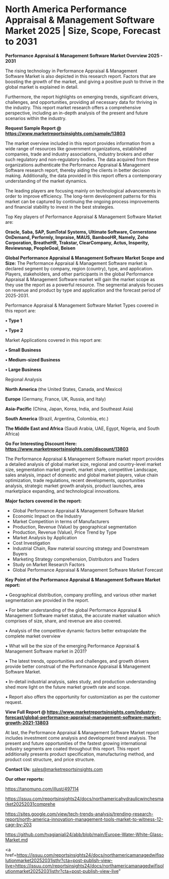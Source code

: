 # North America Performance Appraisal & Management Software Market 2025 | Size, Scope, Forecast to 2031

<Strong> Performance Appraisal & Management Software Market Overview 2025 - 2031</strong>

The rising technology in Performance Appraisal & Management Software Market is also depicted in this research report. Factors that are boosting the growth of the market, and giving a positive push to thrive in the global market is explained in detail.

Furthermore, the report highlights on emerging trends, significant drivers, challenges, and opportunities, providing all necessary data for thriving in the industry. This report market research offers a comprehensive perspective, including an in-depth analysis of the present and future scenarios within the industry.

<strong>Request Sample Report @ <a href=https://www.marketreportsinsights.com/sample/13803>https://www.marketreportsinsights.com/sample/13803</a></strong>

The market overview included in this report provides information from a wide range of resources like government organizations, established companies, trade and industry associations, industry brokers and other such regulatory and non-regulatory bodies. The data acquired from these organizations authenticate the Performance Appraisal & Management Software research report, thereby aiding the clients in better decision making. Additionally, the data provided in this report offers a contemporary understanding of the market dynamics.

The leading players are focusing mainly on technological advancements in order to improve efficiency. The long-term development patterns for this market can be captured by continuing the ongoing process improvements and financial stability to invest in the best strategies.

Top Key players of Performance Appraisal & Management Software Market are:

<strong>Oracle, Saba, SAP, SumTotal Systems, Ultimate Software, Cornerstone OnDemand, Performly, Impraise, MAUS, BambooHR, Namely, Zoho Corporation, BreatheHR, Trakstar, ClearCompany, Actus, Insperity, Reviewsnap, PeopleGoal, Beisen</strong>

<strong><b>Global Performance Appraisal & Management Software Market Scope and Size:</b></strong>
The Performance Appraisal & Management Software market is declared segment by company, region (country), type, and application. Players, stakeholders, and other participants in the global Performance Appraisal & Management Software market will gain the market scope as they use the report as a powerful resource. The segmental analysis focuses on revenue and product by type and application and the forecast period of 2025-2031.

Performance Appraisal & Management Software Market Types covered in this report are:

<strong>• Type 1

• Type 2</strong>

Market Applications covered in this report are:

<strong>• Small Business

• Medium-sized Business

• Large Business</strong> 

Regional Analysis

<strong>North America</strong> (the United States, Canada, and Mexico)

<strong>Europe</strong> (Germany, France, UK, Russia, and Italy)

<strong>Asia-Pacific</strong> (China, Japan, Korea, India, and Southeast Asia)

<strong>South America</strong> (Brazil, Argentina, Colombia, etc.)

<strong>The Middle East and Africa</strong> (Saudi Arabia, UAE, Egypt, Nigeria, and South Africa)

<strong>Go For Interesting Discount Here: <a href=https://www.marketreportsinsights.com/discount/13803>https://www.marketreportsinsights.com/discount/13803</a></strong>

The Performance Appraisal & Management Software market report provides a detailed analysis of global market size, regional and country-level market size, segmentation market growth, market share, competitive Landscape, sales analysis, impact of domestic and global market players, value chain optimization, trade regulations, recent developments, opportunities analysis, strategic market growth analysis, product launches, area marketplace expanding, and technological innovations.

<strong><b>Major factors covered in the report:</b></strong>
<ul>
  <li>Global Performance Appraisal & Management Software Market </li>
  <li>Economic Impact on the Industry</li>
  <li>Market Competition in terms of Manufacturers</li>
  <li>Production, Revenue (Value) by geographical segmentation</li>
  <li>Production, Revenue (Value), Price Trend by Type</li>
  <li>Market Analysis by Application</li>
  <li>Cost Investigation</li>
  <li>Industrial Chain, Raw material sourcing strategy and Downstream Buyers</li>
  <li>Marketing Strategy comprehension, Distributors and Traders</li>
  <li>Study on Market Research Factors</li>
  <li>Global Performance Appraisal & Management Software Market Forecast</li>
</ul>

<strong><b>Key Point of the Performance Appraisal & Management Software Market report:</b></strong>

• Geographical distribution, company profiling, and various other market segmentation are provided in the report.

• For better understanding of the global Performance Appraisal & Management Software market status, the accurate market valuation which comprises of size, share, and revenue are also covered.

• Analysis of the competitive dynamic factors better extrapolate the complete market overview

• What will be the size of the emerging Performance Appraisal & Management Software market in 2031?

• The latest trends, opportunities and challenges, and growth drivers provide better construal of the Performance Appraisal & Management Software Market.

• In-detail industrial analysis, sales study, and production understanding shed more light on the future market growth rate and scope.

• Report also offers the opportunity for customization as per the customer request.

<strong><b>View Full Report @ <a href=https://www.marketreportsinsights.com/industry-forecast/global-performance-appraisal-management-software-market-growth-2021-13803>https://www.marketreportsinsights.com/industry-forecast/global-performance-appraisal-management-software-market-growth-2021-13803</a></b></strong>


At last, the Performance Appraisal & Management Software Market report includes investment come analysis and development trend analysis. The present and future opportunities of the fastest growing international industry segments are coated throughout this report. This report additionally presents product specification, manufacturing method, and product cost structure, and price structure.

<strong>Contact Us:</strong>
sales@marketreportsinsights.com

<strong>Our other reports:</strong>

<a href=https://tanomuno.com/illust/497114>https://tanomuno.com/illust/497114</a>

<a href=https://issuu.com/reportsinsights24/docs/northamericahydraulicwinchesmarket20252031comprehe>https://issuu.com/reportsinsights24/docs/northamericahydraulicwinchesmarket20252031comprehe</a>

<a href=https://sites.google.com/view/tech-trends-analysis/trending-research-report/north-america-innovation-management-tools-market-to-witness-12-cagr-by-203>https://sites.google.com/view/tech-trends-analysis/trending-research-report/north-america-innovation-management-tools-market-to-witness-12-cagr-by-203</a>

<a href=https://github.com/tyagianjali24/abb/blob/main/Europe-Water-White-Glass-Market.md>https://github.com/tyagianjali24/abb/blob/main/Europe-Water-White-Glass-Market.md</a>

<a href=https://issuu.com/reportsinsights24/docs/northamericamanagedwifisolutionmarket20252031isthr?cta=post-publish-view-live>https://issuu.com/reportsinsights24/docs/northamericamanagedwifisolutionmarket20252031isthr?cta=post-publish-view-live</a>"
